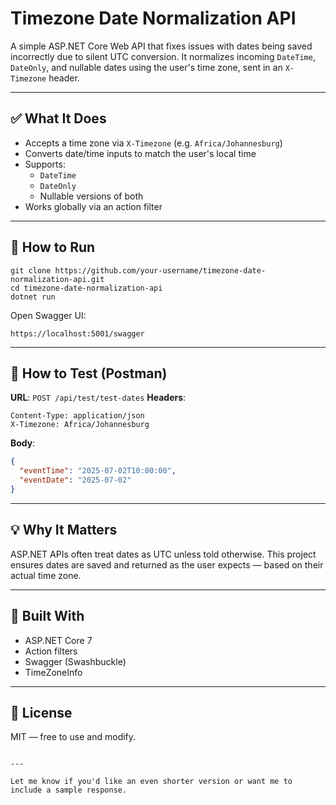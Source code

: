 
# Timezone Date Normalization API

A simple ASP.NET Core Web API that fixes issues with dates being saved incorrectly due to silent UTC conversion. It normalizes incoming `DateTime`, `DateOnly`, and nullable dates using the user's time zone, sent in an `X-Timezone` header.

---

## ✅ What It Does

- Accepts a time zone via `X-Timezone` (e.g. `Africa/Johannesburg`)
- Converts date/time inputs to match the user's local time
- Supports:
  - `DateTime`
  - `DateOnly`
  - Nullable versions of both
- Works globally via an action filter

---

## 🚀 How to Run

```
git clone https://github.com/your-username/timezone-date-normalization-api.git
cd timezone-date-normalization-api
dotnet run
````

Open Swagger UI:

```
https://localhost:5001/swagger
```

---

## 🧪 How to Test (Postman)

**URL**: `POST /api/test/test-dates`
**Headers**:

```
Content-Type: application/json
X-Timezone: Africa/Johannesburg
```

**Body**:

```json
{
  "eventTime": "2025-07-02T10:00:00",
  "eventDate": "2025-07-02"
}
```

---

## 💡 Why It Matters

ASP.NET APIs often treat dates as UTC unless told otherwise. This project ensures dates are saved and returned as the user expects — based on their actual time zone.

---

## 🧱 Built With

* ASP.NET Core 7
* Action filters
* Swagger (Swashbuckle)
* TimeZoneInfo

---

## 📄 License

MIT — free to use and modify.

```

---

Let me know if you'd like an even shorter version or want me to include a sample response.
```
